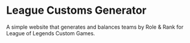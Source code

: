 # League Customs Generator
A simple website that generates and balances teams by Role &amp; Rank for League of Legends Custom Games.
